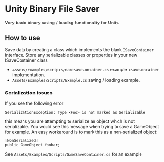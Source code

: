 # Unity Binary File Saver

Very basic binary saving / loading functionality for Unity.

## How to use

Save data by creating a class which implements the blank `ISaveContainer` interface.
Store any serializable classes or properties in your new ISaveContainer class.

- `Assets/Examples/Scripts/GameSaveContainer.cs` example `ISaveContainer` implementation.
- `Assets/Examples/Scripts/Example.cs` saving / loading example.

### Serialization issues

If you see the following error

`SerializationException: Type <Foo> is not marked as Serializable`

this means you are attempting to serialize an object which is not serializable.
You would see this message when trying to save a GameObject for example. An easy
workaround is to mark this as a non-serialized object:

    [NonSerialized]
    public GameObject foobar;

See `Assets/Examples/Scripts/GameSaveContainer.cs` for an example
